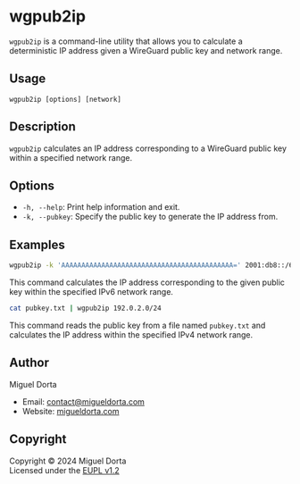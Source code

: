 # wgpub2ip

`wgpub2ip` is a command-line utility that allows you to calculate a
deterministic IP address given a WireGuard public key and network range.

## Usage

```
wgpub2ip [options] [network]
```

## Description

`wgpub2ip` calculates an IP address corresponding to a WireGuard public key within a specified network range.

## Options

- `-h, --help`: Print help information and exit.
- `-k, --pubkey`: Specify the public key to generate the IP address from.

## Examples

```sh
wgpub2ip -k 'AAAAAAAAAAAAAAAAAAAAAAAAAAAAAAAAAAAAAAAAAAA=' 2001:db8::/64
```
This command calculates the IP address corresponding to the given public key within the specified IPv6 network range.

```sh
cat pubkey.txt | wgpub2ip 192.0.2.0/24
```
This command reads the public key from a file named `pubkey.txt` and calculates the IP address within the specified IPv4 network range.

## Author

Miguel Dorta
- Email: [contact@migueldorta.com](mailto:contact@migueldorta.com)
- Website: [migueldorta.com](https://migueldorta.com)

## Copyright

Copyright © 2024 Miguel Dorta  
Licensed under the [EUPL v1.2](https://eupl.eu/1.2/en/)